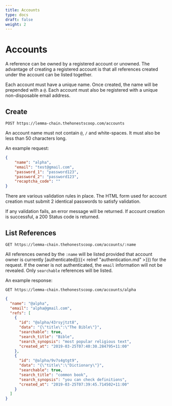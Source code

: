 ```yaml
---
title: Accounts
type: docs
draft: false
weight: 2
---
```



# **Accounts**

A reference can be owned by a registered account or unowned. The advantage of creating a registered account is that all references created under the account can be listed together.

Each account must have a unique name. Once created, the name will be prepended with a `@`. Each account must also be registered with a unique non-disposable email address.


## **Create**

`POST https://lemma-chain.thehonestscoop.com/accounts`

An account name must not contain `@`, `/` and white-spaces. It must also be less than 50 characters long.

An example request:

```json
{
	"name": "alpha",
	"email": "test@gmail.com",
	"password_1": "password123",
	"password_2": "password123",
	"recaptcha_code": ""
}
```

There are various validation rules in place. The HTML form used for account creation must submit 2 identical passwords to satisfy validation.


If any validation fails, an error message will be returned.
If account creation is successful, a 200 Status code is returned.


## **List References**

`GET https://lemma-chain.thehonestscoop.com/accounts/:name`

All references owned by the `:name` will be listed provided that account owner is currently [authenticated]({{< relref "authentication.md" >}}) for the request. If the owner is not authenticated, the `email` information will not be revealed.  Only `searchable` references will be listed.


An example response:

`GET https://lemma-chain.thehonestscoop.com/accounts/alpha`

```json
{
  "name": "@alpha",
  "email": "alpha@gmail.com",
  "refs": [
    {
      "id": "@alpha/43rsyjtzt8",
      "data": "{\"title\":\"The Bible\"}",
      "searchable": true,
      "search_title": "Bible",
      "search_synopsis": "most popular religious text",
      "created_at": "2019-03-25T07:40:30.284795+11:00"
    },
    {
      "id": "@alpha/9v7s4gtgt9",
      "data": "{\"title\":\"Dictionary\"}",
      "searchable": true,
      "search_title": "common book",
      "search_synopsis": "you can check definitions",
      "created_at": "2019-03-25T07:39:45.714502+11:00"
    }
  ]
}
```

